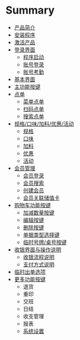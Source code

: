 # Summary

* [产品简介](README.md)
* [安装程序](安装程序.md)
* [激活产品](激活产品.md)
* [登录界面](登录界面.md)
   * [程序启动](程序启动.md)
   * [账号登录](账号登录.md)
   * [账号考勤](账号考勤.md)
* [基本界面](基本界面.md)
* [主功能按键](主功能按键.md)
* [点单](点单.md)
   * [菜单点单](菜单点单.md)
   * [扫码点单](扫码点单.md)
   * [搜索点单](搜索点单.md)
* [规格/口味/加料/优惠/活动](规格口味加料.md)
   * [规格](规格.md)
   * [口味](口味.md)
   * [加料](加料.md)
   * [优惠](优惠.md)
   * [活动](活动.md)
* [会员管理](会员管理.md)
   * [会员登录](会员登录.md)
   * [会员搜索](会员搜索.md)
   * [创建会员](创建会员.md)
   * [会员关联储值卡](会员关联储值卡.md)
* [购物车功能按键](购物车功能按键.md)
   * [加减数量按键](加减按键.md)
   * [编辑按键](编辑按键.md)
   * [删除按键](删除按键.md)
   * [单据类型选择键](单据类型.md)
   * [临时号牌/桌号按键](临时号牌.md)
* [收银界面与操作说明](收银界面与操作说明.md)
   * [收银流程说明](收银流程说明.md)
   * [支付方式说明](支付方式说明.md)
* [临时出单选项](临时出单选项.md)
* [更多功能按键](更多功能按键.md)
   * 退货
   * 重印
   * 交班
   * 日结
   * 收支管理
   * 报表
   * [系统设置](系统设置.md)

